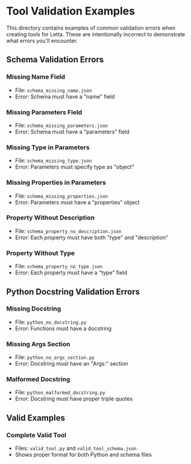 # Tool Validation Examples

This directory contains examples of common validation errors when creating tools for Letta.
These are intentionally incorrect to demonstrate what errors you'll encounter.

## Schema Validation Errors

### Missing Name Field
- File: `schema_missing_name.json`
- Error: Schema must have a "name" field

### Missing Parameters Field
- File: `schema_missing_parameters.json`
- Error: Schema must have a "parameters" field

### Missing Type in Parameters
- File: `schema_missing_type.json`
- Error: Parameters must specify type as "object"

### Missing Properties in Parameters
- File: `schema_missing_properties.json`
- Error: Parameters must have a "properties" object

### Property Without Description
- File: `schema_property_no_description.json`
- Error: Each property must have both "type" and "description"

### Property Without Type
- File: `schema_property_no_type.json`
- Error: Each property must have a "type" field

## Python Docstring Validation Errors

### Missing Docstring
- File: `python_no_docstring.py`
- Error: Functions must have a docstring

### Missing Args Section
- File: `python_no_args_section.py`
- Error: Docstring must have an "Args:" section

### Malformed Docstring
- File: `python_malformed_docstring.py`
- Error: Docstring must have proper triple quotes

## Valid Examples

### Complete Valid Tool
- Files: `valid_tool.py` and `valid_tool_schema.json`
- Shows proper format for both Python and schema files